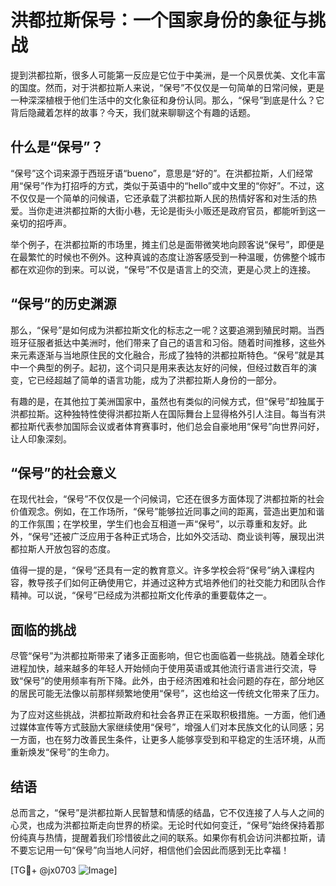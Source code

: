 # 洪都拉斯保号：一个国家身份的象征与挑战

提到洪都拉斯，很多人可能第一反应是它位于中美洲，是一个风景优美、文化丰富的国度。然而，对于洪都拉斯人来说，“保号”不仅仅是一句简单的日常问候，更是一种深深植根于他们生活中的文化象征和身份认同。那么，“保号”到底是什么？它背后隐藏着怎样的故事？今天，我们就来聊聊这个有趣的话题。

## 什么是“保号”？

“保号”这个词来源于西班牙语“bueno”，意思是“好的”。在洪都拉斯，人们经常用“保号”作为打招呼的方式，类似于英语中的“hello”或中文里的“你好”。不过，这不仅仅是一个简单的问候语，它还承载了洪都拉斯人民的热情好客和对生活的热爱。当你走进洪都拉斯的大街小巷，无论是街头小贩还是政府官员，都能听到这一亲切的招呼声。

举个例子，在洪都拉斯的市场里，摊主们总是面带微笑地向顾客说“保号”，即便是在最繁忙的时候也不例外。这种真诚的态度让游客感受到一种温暖，仿佛整个城市都在欢迎你的到来。可以说，“保号”不仅是语言上的交流，更是心灵上的连接。

## “保号”的历史渊源

那么，“保号”是如何成为洪都拉斯文化的标志之一呢？这要追溯到殖民时期。当西班牙征服者抵达中美洲时，他们带来了自己的语言和习俗。随着时间推移，这些外来元素逐渐与当地原住民的文化融合，形成了独特的洪都拉斯特色。“保号”就是其中一个典型的例子。起初，这个词只是用来表达友好的问候，但经过数百年的演变，它已经超越了简单的语言功能，成为了洪都拉斯人身份的一部分。

有趣的是，在其他拉丁美洲国家中，虽然也有类似的问候方式，但“保号”却独属于洪都拉斯。这种独特性使得洪都拉斯人在国际舞台上显得格外引人注目。每当有洪都拉斯代表参加国际会议或者体育赛事时，他们总会自豪地用“保号”向世界问好，让人印象深刻。

## “保号”的社会意义

在现代社会，“保号”不仅仅是一个问候词，它还在很多方面体现了洪都拉斯的社会价值观念。例如，在工作场所，“保号”能够拉近同事之间的距离，营造出更加和谐的工作氛围；在学校里，学生们也会互相道一声“保号”，以示尊重和友好。此外，“保号”还被广泛应用于各种正式场合，比如外交活动、商业谈判等，展现出洪都拉斯人开放包容的态度。

值得一提的是，“保号”还具有一定的教育意义。许多学校会将“保号”纳入课程内容，教导孩子们如何正确使用它，并通过这种方式培养他们的社交能力和团队合作精神。可以说，“保号”已经成为洪都拉斯文化传承的重要载体之一。

## 面临的挑战

尽管“保号”为洪都拉斯带来了诸多正面影响，但它也面临着一些挑战。随着全球化进程加快，越来越多的年轻人开始倾向于使用英语或其他流行语言进行交流，导致“保号”的使用频率有所下降。此外，由于经济困难和社会问题的存在，部分地区的居民可能无法像以前那样频繁地使用“保号”，这也给这一传统文化带来了压力。

为了应对这些挑战，洪都拉斯政府和社会各界正在采取积极措施。一方面，他们通过媒体宣传等方式鼓励大家继续使用“保号”，增强人们对本民族文化的认同感；另一方面，也在努力改善民生条件，让更多人能够享受到和平稳定的生活环境，从而重新焕发“保号”的生命力。

## 结语

总而言之，“保号”是洪都拉斯人民智慧和情感的结晶，它不仅连接了人与人之间的心灵，也成为洪都拉斯走向世界的桥梁。无论时代如何变迁，“保号”始终保持着那份纯真与热情，提醒着我们珍惜彼此之间的联系。如果你有机会访问洪都拉斯，请不要忘记用一句“保号”向当地人问好，相信他们会因此而感到无比幸福！

[TG💪+ @jx0703 ![Image](https://github.com/user-attachments/assets/dbca1d08-cadb-493c-b0ec-ad6f7a83f270)]